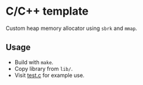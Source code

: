 # C/C++ template
Custom heap memory allocator using `sbrk` and `mmap`.

## Usage
- Build with `make`.
- Copy library from `lib/`.
- Visit [test.c](tests/test.c) for example use.
